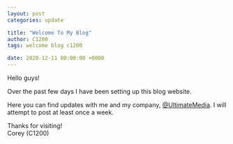 ```yaml
---
layout: post
categories: update

title: "Welcome To My Blog"
author: C1200
tags: welcome blog c1200

date: 2020-12-11 00:00:00 +0000
---
```


Hello guys!

Over the past few days I have been setting up this blog website.

Here you can find updates with me and my company, [@UltimateMedia](/blog/users/UltimateMedia). I will attempt to post at least once a week.

Thanks for visiting!<br>
Corey (C1200)